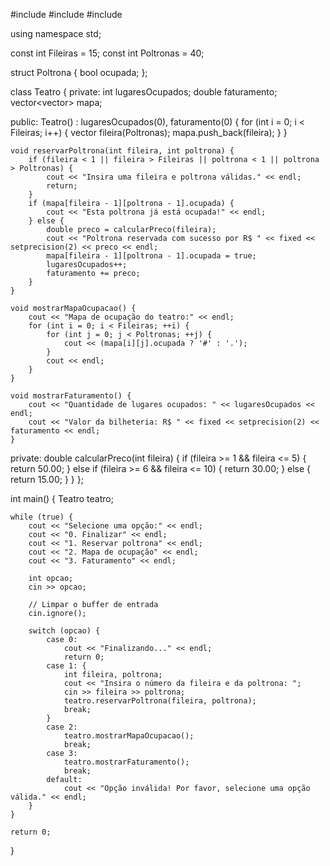 #include <iostream>
#include <iomanip>
#include <vector>

using namespace std;

const int Fileiras = 15;
const int Poltronas = 40;

struct Poltrona {
    bool ocupada;
};

class Teatro {
private:
    int lugaresOcupados;
    double faturamento;
    vector<vector<Poltrona>> mapa;

public:
    Teatro() : lugaresOcupados(0), faturamento(0) {
        for (int i = 0; i < Fileiras; i++) {
            vector<Poltrona> fileira(Poltronas);
            mapa.push_back(fileira);
        }
    }

    void reservarPoltrona(int fileira, int poltrona) {
        if (fileira < 1 || fileira > Fileiras || poltrona < 1 || poltrona > Poltronas) {
            cout << "Insira uma fileira e poltrona válidas." << endl;
            return;
        }
        if (mapa[fileira - 1][poltrona - 1].ocupada) {
            cout << "Esta poltrona já está ocupada!" << endl;
        } else {
            double preco = calcularPreco(fileira);
            cout << "Poltrona reservada com sucesso por R$ " << fixed << setprecision(2) << preco << endl;
            mapa[fileira - 1][poltrona - 1].ocupada = true;
            lugaresOcupados++;
            faturamento += preco;
        }
    }

    void mostrarMapaOcupacao() {
        cout << "Mapa de ocupação do teatro:" << endl;
        for (int i = 0; i < Fileiras; ++i) {
            for (int j = 0; j < Poltronas; ++j) {
                cout << (mapa[i][j].ocupada ? '#' : '.');
            }
            cout << endl;
        }
    }

    void mostrarFaturamento() {
        cout << "Quantidade de lugares ocupados: " << lugaresOcupados << endl;
        cout << "Valor da bilheteria: R$ " << fixed << setprecision(2) << faturamento << endl;
    }

private:
    double calcularPreco(int fileira) {
        if (fileira >= 1 && fileira <= 5) {
            return 50.00;
        } else if (fileira >= 6 && fileira <= 10) {
            return 30.00;
        } else {
            return 15.00;
        }
    }
};

int main() {
    Teatro teatro;

    while (true) {
        cout << "Selecione uma opção:" << endl;
        cout << "0. Finalizar" << endl;
        cout << "1. Reservar poltrona" << endl;
        cout << "2. Mapa de ocupação" << endl;
        cout << "3. Faturamento" << endl;

        int opcao;
        cin >> opcao;

        // Limpar o buffer de entrada
        cin.ignore();

        switch (opcao) {
            case 0:
                cout << "Finalizando..." << endl;
                return 0;
            case 1: {
                int fileira, poltrona;
                cout << "Insira o número da fileira e da poltrona: ";
                cin >> fileira >> poltrona;
                teatro.reservarPoltrona(fileira, poltrona);
                break;
            }
            case 2:
                teatro.mostrarMapaOcupacao();
                break;
            case 3:
                teatro.mostrarFaturamento();
                break;
            default:
                cout << "Opção inválida! Por favor, selecione uma opção válida." << endl;
        }
    }

    return 0;
}
